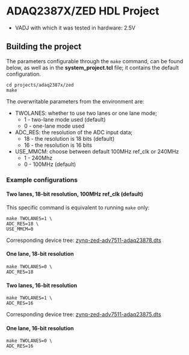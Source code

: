 <!-- no_no_os -->

# ADAQ2387X/ZED HDL Project

- VADJ with which it was tested in hardware: 2.5V

## Building the project

The parameters configurable through the ``make`` command, can be found below, as well as in the **system_project.tcl** file; it contains the default configuration.

```
cd projects/adaq2387x/zed
make
```

The overwritable parameters from the environment are:

- TWOLANES: whether to use two lanes or one lane mode;
  - 1 - two-lane mode used (default)
  - 0 - one-lane mode used
- ADC_RES: the resolution of the ADC input data;
  - 18 - the resolution is 18 bits (default)
  - 16 - the resolution is 16 bits
- USE_MMCM: choose between default 100MHz ref_clk or 240MHz
  - 1 - 240Mhz
  - 0 - 100MHz (default)

### Example configurations

#### Two lanes, 18-bit resolution, 100MHz ref_clk (default)

This specific command is equivalent to running `make` only:

```
make TWOLANES=1 \
ADC_RES=18 \
USE_MMCM=0
```

Corresponding device tree: [zynq-zed-adv7511-adaq23878.dts](https://github.com/analogdevicesinc/linux/blob/main/arch/arm/boot/dts/xilinx/zynq-zed-adv7511-adaq23878.dts)

#### One lane, 18-bit resolution

```
make TWOLANES=0 \
ADC_RES=18
```

#### Two lanes, 16-bit resolution

```
make TWOLANES=1 \
ADC_RES=16
```

Corresponding device tree: [zynq-zed-adv7511-adaq23875.dts](https://github.com/analogdevicesinc/linux/blob/main/arch/arm/boot/dts/xilinx/zynq-zed-adv7511-adaq23875.dts)

#### One lane, 16-bit resolution

```
make TWOLANES=0 \
ADC_RES=16
```
